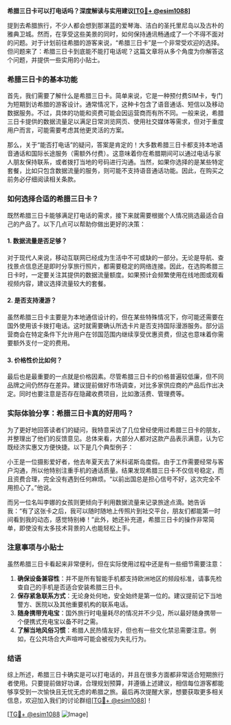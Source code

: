 **希腊三日卡可以打电话吗？深度解读与实用建议[[TG💪+ @esim1088](https://t.me/s/esim1088)]**

提到去希腊旅行，不少人都会想到那湛蓝的爱琴海、洁白的圣托里尼岛以及古朴的雅典卫城。然而，在享受这些美景的同时，如何保持通讯畅通成了一个不得不面对的问题。对于计划前往希腊的游客来说，“希腊三日卡”是一个非常受欢迎的选择。但问题来了：希腊三日卡到底能不能打电话呢？这篇文章将从多个角度为你解答这个问题，并提供一些实用的小贴士。

### 希腊三日卡的基本功能

首先，我们需要了解什么是希腊三日卡。简单来说，它是一种预付费SIM卡，专门为短期到访希腊的游客设计。通常情况下，这种卡包含了语音通话、短信以及移动数据服务。不过，具体的功能和资费可能会因运营商而有所不同。一般来说，希腊三日卡提供的数据流量足以满足日常浏览网页、使用社交媒体等需求，但对于重度用户而言，可能需要考虑其他更灵活的方案。

那么，关于“能否打电话”的疑问，答案是肯定的！大多数希腊三日卡都支持本地语音通话和国际长途服务（需额外付费）。这意味着你在希腊期间可以通过电话与家人朋友保持联系，或者拨打当地的号码进行沟通。当然，如果你选择的是某些特定套餐，比如只包含数据流量的服务，则可能不支持语音通话功能。因此，在购买之前务必仔细阅读相关条款。

### 如何选择合适的希腊三日卡？

既然希腊三日卡能够满足打电话的需求，接下来就需要根据个人情况挑选最适合自己的产品了。以下几点可以帮助你做出更好的决策：

#### 1. 数据流量是否足够？
对于现代人来说，移动互联网已经成为生活中不可或缺的一部分。无论是导航、查找景点信息还是即时分享旅行照片，都需要稳定的网络连接。因此，在选购希腊三日卡时，一定要关注其提供的数据流量额度。如果预计会频繁使用在线地图或观看视频内容，建议选择流量较大的套餐。

#### 2. 是否支持漫游？
虽然希腊三日卡主要是为本地通信设计的，但在某些特殊情况下，你可能还需要在国外使用该卡拨打电话。这时就需要确认所选卡片是否支持国际漫游服务。部分运营商会在特定条件下允许用户在邻国范围内继续享受优惠资费，但这也意味着你需要额外支付一定的费用。

#### 3. 价格性价比如何？
最后也是最重要的一点就是价格因素。尽管希腊三日卡的价格普遍较低廉，但不同品牌之间仍然存在差异。建议提前做好市场调查，对比多家供应商的产品后作出决定。同时也要注意是否存在隐藏收费项目，比如激活费、管理费等。

### 实际体验分享：希腊三日卡真的好用吗？

为了更好地回答读者们的疑问，我特意采访了几位曾经使用过希腊三日卡的朋友，并整理出了他们的反馈意见。总体来看，大部分人都对这款产品表示满意，认为它既经济实惠又方便快捷。以下是几个典型例子：

小王是一位摄影爱好者，他去年夏天去了米科诺斯岛度假。由于工作需要经常与客户沟通，所以他特别注重手机的通话质量。结果发现希腊三日卡不仅信号稳定，而且资费合理，完全没有遇到任何麻烦。“以前出国总是担心信号不好，这次完全不用担心了。”他说。

而另一位名叫李娜的女孩则更倾向于利用数据流量来记录旅途点滴。她告诉我：“有了这张卡之后，我可以随时随地上传照片到社交平台，朋友们都能第一时间看到我的动态，感觉特别棒！”此外，她还补充道，希腊三日卡的操作非常简单，即使没有太多技术背景的人也能轻松上手。

### 注意事项与小贴士

虽然希腊三日卡看起来非常便利，但在实际使用过程中还是有一些细节需要注意：

1. **确保设备兼容性**：并不是所有智能手机都支持欧洲地区的频段标准，请事先检查自己的手机是否适合安装希腊三日卡。
2. **保存紧急联系方式**：无论身处何地，安全始终是第一位的。建议提前记下当地警方、医院以及其他重要机构的联系电话。
3. **随身携带充电宝**：国外旅行时电量耗尽的情况并不少见，所以最好随身携带一个便携式充电宝以备不时之需。
4. **了解当地风俗习惯**：希腊人民热情友好，但也有一些文化禁忌需要注意。例如，在公共场合大声喧哗可能会被视为失礼行为。

### 结语

综上所述，希腊三日卡确实是可以打电话的，并且在很多方面都非常适合短期旅行者使用。只要提前做好功课，合理规划预算，并遵循上述建议，相信每位游客都能够享受到一次愉快且无忧无虑的希腊之旅。最后再次提醒大家，想要获取更多相关信息，欢迎加入我们的讨论群组[[TG💪+ @esim1088](https://t.me/s/esim1088)]！

[[TG💪+ @esim1088](https://t.me/s/esim1088) ![Image](https://i.postimg.cc/4NQfJmqS/Snipaste-2025-05-13-00-14-12.png)]